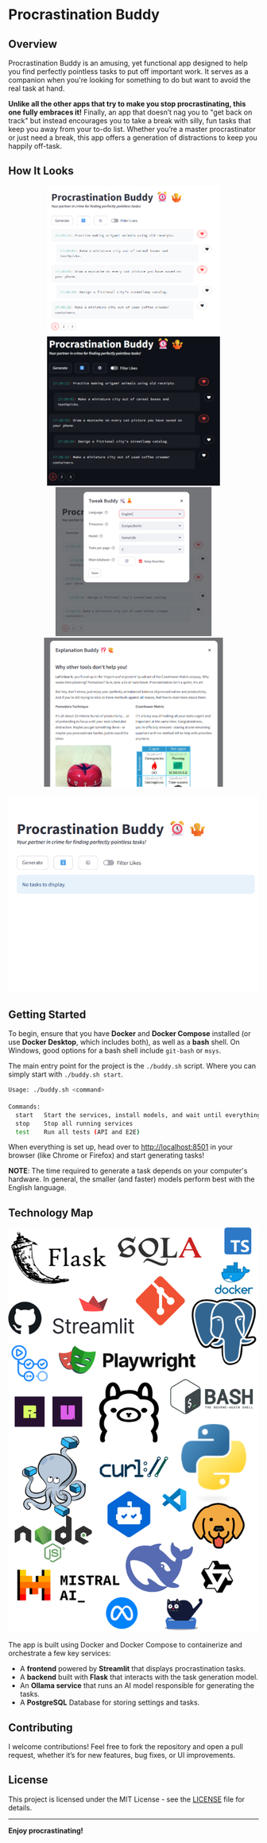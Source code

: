 # Procrastination Buddy

## Overview

Procrastination Buddy is an amusing, yet functional app designed to help you find perfectly pointless tasks to put off important work. It serves as a companion when you're looking for something to do but want to avoid the real task at hand. 

**Unlike all the other apps that try to make you stop procrastinating, this one fully embraces it!** Finally, an app that doesn’t nag you to "get back on track" but instead encourages you to take a break with silly, fun tasks that keep you away from your to-do list. Whether you’re a master procrastinator or just need a break, this app offers a generation of distractions to keep you happily off-task.

## How It Looks

<p align="center">
  <a href="docs/frontend-light.png">
    <img src="docs/frontend-light.png" alt="Frontend Light" height="300px"/>
  </a>
  <a href="docs/frontend-dark.png">
    <img src="docs/frontend-dark.png" alt="Frontend Dark" height="300px"/>
  </a>
  <a href="docs/settings-light.png">
    <img src="docs/settings-light.png" alt="Settings Light" height="300px"/>
  </a>
  <a href="docs/help-light.png">
    <img src="docs/help-light-partial.png" alt="Help Light" height="300px"/>
  </a>
</p>

![animated preview](docs/buddy-preview.gif)

## Getting Started

To begin, ensure that you have **Docker** and **Docker Compose** installed (or use **Docker Desktop**, which includes both), as well as a **bash** shell. On Windows, good options for a bash shell include `git-bash` or `msys`.

The main entry point for the project is the `./buddy.sh` script. Where you can simply start with `./buddy.sh start`.

```bash
Usage: ./buddy.sh <command>

Commands:
  start   Start the services, install models, and wait until everything is ready
  stop    Stop all running services
  test    Run all tests (API and E2E)
```

When everything is set up, head over to [http://localhost:8501](http://localhost:8501) in your browser (like Chrome or Firefox) and start generating tasks!

__NOTE__: The time required to generate a task depends on your computer's hardware. In general, the smaller (and faster) models perform best with the English language.

## Technology Map

![technology map](docs/technology-map.drawio.png)

The app is built using Docker and Docker Compose to containerize and orchestrate a few key services:

- A **frontend** powered by **Streamlit** that displays procrastination tasks.
- A **backend** built with **Flask** that interacts with the task generation model.
- An **Ollama service** that runs an AI model responsible for generating the tasks.
- A **PostgreSQL** Database for storing settings and tasks.

## Contributing

I welcome contributions! Feel free to fork the repository and open a pull request, whether it’s for new features, bug fixes, or UI improvements.

## License

This project is licensed under the MIT License - see the [LICENSE](LICENSE) file for details.

---

**Enjoy procrastinating!**
